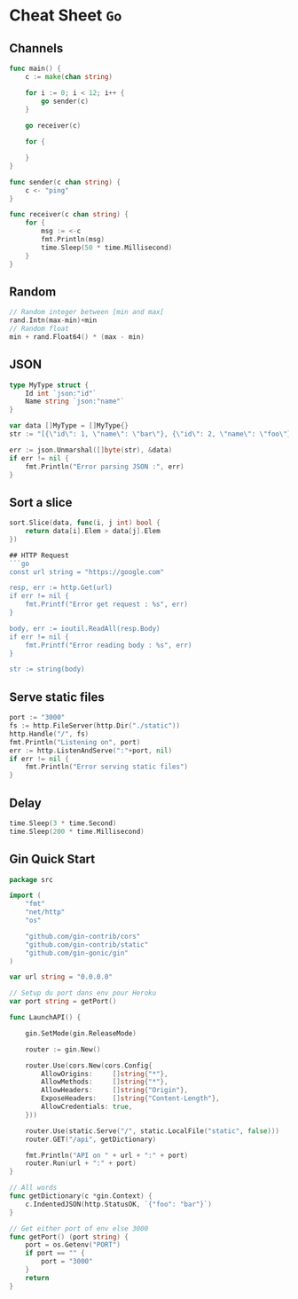 # Cheat Sheet `Go`

## Channels
```go
func main() {
	c := make(chan string)

	for i := 0; i < 12; i++ {
		go sender(c)
	}
	
	go receiver(c)

	for {

	}
}

func sender(c chan string) {
	c <- "ping"
}

func receiver(c chan string) {
	for {
		msg := <-c
		fmt.Println(msg)
		time.Sleep(50 * time.Millisecond)
	}
}
```

## Random
```go
// Random integer between [min and max[
rand.Intn(max-min)+min
// Random float
min + rand.Float64() * (max - min)
```

## JSON
```go
type MyType struct {
	Id int `json:"id"`
	Name string `json:"name"`
}

var data []MyType = []MyType{}
str := "[{\"id\": 1, \"name\": \"bar\"}, {\"id\": 2, \"name\": \"foo\"}]"

err := json.Unmarshal([]byte(str), &data)
if err != nil {
    fmt.Println("Error parsing JSON :", err)
}
```

## Sort a slice
```go
sort.Slice(data, func(i, j int) bool {
	return data[i].Elem > data[j].Elem
})

## HTTP Request
```go
const url string = "https://google.com"

resp, err := http.Get(url)
if err != nil {
    fmt.Printf("Error get request : %s", err)
}

body, err := ioutil.ReadAll(resp.Body)
if err != nil {
    fmt.Printf("Error reading body : %s", err)
}

str := string(body)
```

## Serve static files
```go
port := "3000"
fs := http.FileServer(http.Dir("./static"))
http.Handle("/", fs)
fmt.Println("Listening on", port)
err := http.ListenAndServe(":"+port, nil)
if err != nil {
	fmt.Println("Error serving static files")
}
```

## Delay
```go
time.Sleep(3 * time.Second)
time.Sleep(200 * time.Millisecond)
```

## Gin Quick Start
```go
package src

import (
	"fmt"
	"net/http"
	"os"

	"github.com/gin-contrib/cors"
	"github.com/gin-contrib/static"
	"github.com/gin-gonic/gin"
)

var url string = "0.0.0.0"

// Setup du port dans env pour Heroku
var port string = getPort()

func LaunchAPI() {

	gin.SetMode(gin.ReleaseMode)

	router := gin.New()

	router.Use(cors.New(cors.Config{
		AllowOrigins:     []string{"*"},
		AllowMethods:     []string{"*"},
		AllowHeaders:     []string{"Origin"},
		ExposeHeaders:    []string{"Content-Length"},
		AllowCredentials: true,
	}))

	router.Use(static.Serve("/", static.LocalFile("static", false)))
	router.GET("/api", getDictionary)

	fmt.Println("API on " + url + ":" + port)
	router.Run(url + ":" + port)
}

// All words
func getDictionary(c *gin.Context) {
	c.IndentedJSON(http.StatusOK, `{"foo": "bar"}`)
}

// Get either port of env else 3000
func getPort() (port string) {
	port = os.Getenv("PORT")
	if port == "" {
		port = "3000"
	}
	return
}
```
